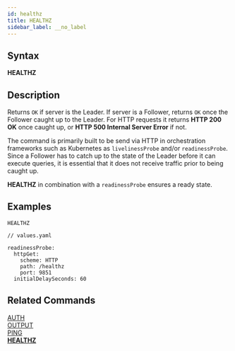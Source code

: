 ```yaml
---
id: healthz
title: HEALTHZ
sidebar_label: __no_label
---
```


## Syntax

**HEALTHZ**

## Description

Returns `OK` if server is the Leader. If server is a Follower, returns `OK` once the Follower caught up
to the Leader. For HTTP requests it returns **HTTP 200 OK** once caught up, or **HTTP 500 Internal Server Error** if not.

The command is primarily built to be send via HTTP in orchestration frameworks such as Kubernetes as
`livelinessProbe` and/or `readinessProbe`. Since a Follower has to catch up to the state of the Leader before
it can execute queries, it is essential that it does not receive traffic prior to being caught up.

**HEALTHZ** in combination with a `readinessProbe` ensures a ready state.

## Examples

```tile38-cli
HEALTHZ
```

```
// values.yaml

readinessProbe:
  httpGet:
    scheme: HTTP
    path: /healthz
    port: 9851
  initialDelaySeconds: 60
```

## Related Commands

[AUTH](../commands/auth.md)<br>
[OUTPUT](../commands/output.md)<br>
[PING](../commands/ping.md)<br>
**[HEALTHZ](../commands/healthz.md)**<br>
